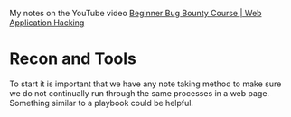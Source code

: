 My notes on the YouTube video [Beginner Bug Bounty Course | Web Application Hacking](https://www.youtube.com/watch?v=wMO_My5gsDI&list=PLtZtNPs3fJyDUJttw2sJVU69IKfqY7XPn)

# Recon and Tools

To start it is important that we have any note taking method to make sure we do not continually run through the same processes in a web page. Something similar to a playbook could be helpful.

